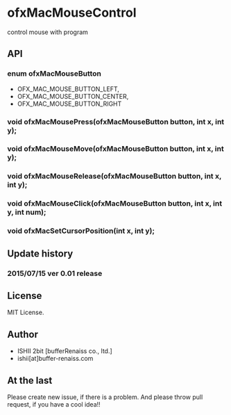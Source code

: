 # ofxMacMouseControl

control mouse with program

## API

### enum ofxMacMouseButton
* OFX_MAC_MOUSE_BUTTON_LEFT,
* OFX_MAC_MOUSE_BUTTON_CENTER,
* OFX_MAC_MOUSE_BUTTON_RIGHT

### void ofxMacMousePress(ofxMacMouseButton button, int x, int y);
### void ofxMacMouseMove(ofxMacMouseButton button, int x, int y);
### void ofxMacMouseRelease(ofxMacMouseButton button, int x, int y);

### void ofxMacMouseClick(ofxMacMouseButton button, int x, int y, int num);

### void ofxMacSetCursorPosition(int x, int y);

## Update history

### 2015/07/15 ver 0.01 release

## License

MIT License.

## Author

* ISHII 2bit [bufferRenaiss co., ltd.]
* ishii[at]buffer-renaiss.com

## At the last

Please create new issue, if there is a problem.
And please throw pull request, if you have a cool idea!!
